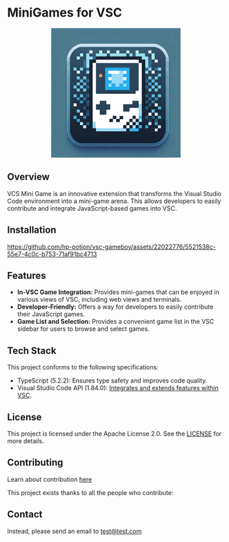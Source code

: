 # MiniGames for VSC 

<div align="center">
  <img src="https://github.com/hp-potion/test-bed/blob/main/mainImage.png?raw=true" width="300" >
</div>

## Overview
VCS Mini Game is an innovative extension that transforms the Visual Studio Code environment into a mini-game arena. This allows developers to easily contribute and integrate JavaScript-based games into VSC.

## Installation
https://github.com/hp-potion/vsc-gameboy/assets/22022776/5521538c-55e7-4c0c-b753-71af91bc4713

## Features
- **In-VSC Game Integration:** Provides mini-games that can be enjoyed in various views of VSC, including web views and terminals.
- **Developer-Friendly:** Offers a way for developers to easily contribute their JavaScript games.
- **Game List and Selection:** Provides a convenient game list in the VSC sidebar for users to browse and select games.


## Tech Stack
This project conforms to the following specifications:
- TypeScript (5.2.2): Ensures type safety and improves code quality.
- Visual Studio Code API (1.84.0): [Integrates and extends features within VSC](https://code.visualstudio.com/api).

## License 
This project is licensed under the Apache License 2.0. See the [LICENSE](https://github.com/hp-potion/vsc-gameboy/blob/main/LICENSE) for more details.

## Contributing
Learn about contribution [here](https://github.com/hp-potion/vsc-gameboy/blob/main/docs/CONTRIBUTING.md)

This project exists thanks to all the people who contribute:

## Contact 
Instead, please send an email to test@test.com
